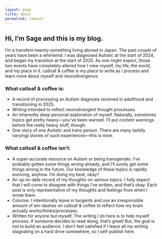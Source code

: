 ```yaml
---
layout: page
title: about
permalink: /about/
---
```


## Hi, I’m Sage and this is my blog.

I’m a transfem twenty-something living abroad in Japan. The past couple of years have been a whirlwind: I was diagnosed Autistic at the start of 2024, and began my transition at the start of 2025. As one might expect, those two events have completely altered how I view myself, my life; the world, and my place in it. catloaf & coffee is my place to write as I process and learn more about myself and neurodivergence.

### What catloaf & coffee is:
- A record of processing an Autism diagnosis received in adulthood and transitioning in 2025.
- Writing intended to reflect neurodivergent thought processes.
- An inherently deep personal exploration of myself. Naturally, sometimes topics get pretty heavy—you’ve been warned. I’ll put content warnings before the really heavy stuff, though.
- One story of one Autistic and trans person. There are many (wildly varying) stories of such experiences—this is mine.

### What catloaf & coffee isn’t:
- A super-accurate resource on Autism or being transgender. I’ve probably gotten some things wrong already, and I’ll surely get some things wrong in the future. Our knowledge of these topics is rapidly evolving, anyhow. I’m doing my best, okay?
- An up-to-date record of my thoughts on various topics. I fully expect that I will come to disagree with things I’ve written, and that’s okay. Each post is only representative of my thoughts and feelings from when I wrote them.
- Concise. I intentionally leave in tangents and use an irresponsible amount of em-dashes on catloaf & coffee to reflect how my brain actually works/thinks/processes.
- Written for anyone but myself. The writing I do here is to help myself process. If someone decides to read along, that’s great! But, the goal is not to build an audience. I don’t feel satisfied if I leave all my writing stagnating on a hard drive somewhere, so I self-publish here.